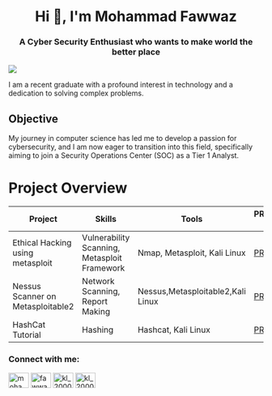 <h1 align="center">Hi 👋, I'm Mohammad Fawwaz</h1>
<h3 align="center">A Cyber Security Enthusiast who wants to make world the better place</h3>
<a href="https://www.linkedin.com/in/mohammad-fawwaz-197a39221/"><img src="https://img.shields.io/badge/-LinkedIn-0072b1?&style=for-the-badge&logo=linkedin&logoColor=white" /></a>

I am a recent graduate with a profound interest in technology and a dedication to solving complex problems.

## Objective

My journey in computer science has led me to develop a passion for cybersecurity, and I am now eager to transition into this field, specifically aiming to join a Security Operations Center (SOC) as a Tier 1 Analyst.


# Project Overview 
|     Project     |                 Skills                |     Tools       |      PROJECT LINK      |
| --------------- | ------------------------------------- | --------------- | --------------- |
| Ethical Hacking using metasploit | Vulnerability Scanning, Metasploit Framework  | Nmap, Metasploit, Kali Linux|  <a href="https://github.com/Mohammad-Fawwaz/Ethical-Hackin-With-Metasploit/blob/main/README.md">PROJECT</a>   |
|Nessus Scanner on Metasploitable2|Network Scanning, Report Making|Nessus,Metasploitable2,Kali Linux|<a href="https://github.com/Mohammad-Fawwaz/Nessus-Vulnerability-Scanner-on-Metasploitable2/blob/main/README.md">PROJECT</a>  |
| HashCat Tutorial| Hashing                         | Hashcat, Kali Linux      |<a href="https://github.com/Mohammad-Fawwaz/Hashcat-tutorial/blob/main/README.md">PROJECT</a> |




<h3 align="left">Connect with me:</h3>
<p align="left">
<a href="https://linkedin.com/in/mohammed-fawwaz-197a39221" target="blank"><img align="center" src="https://raw.githubusercontent.com/rahuldkjain/github-profile-readme-generator/master/src/images/icons/Social/linked-in-alt.svg" alt="mohammed-fawwaz-197a39221" height="30" width="40" /></a>
<a href="https://instagram.com/fawwaz___mohammed" target="blank"><img align="center" src="https://raw.githubusercontent.com/rahuldkjain/github-profile-readme-generator/master/src/images/icons/Social/instagram.svg" alt="fawwaz___mohammed" height="30" width="40" /></a>
<a href="https://www.hackerrank.com/kl_2000030641" target="blank"><img align="center" src="https://raw.githubusercontent.com/rahuldkjain/github-profile-readme-generator/master/src/images/icons/Social/hackerrank.svg" alt="kl_2000030641" height="30" width="40" /></a>
<a href="https://www.leetcode.com/kl_2000030641" target="blank"><img align="center" src="https://raw.githubusercontent.com/rahuldkjain/github-profile-readme-generator/master/src/images/icons/Social/leet-code.svg" alt="kl_2000030641" height="30" width="40" /></a>
</p>




